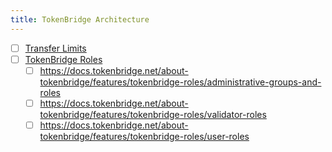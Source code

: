 ```yaml
---
title: TokenBridge Architecture
---
```


- [ ] [Transfer Limits](https://docs.tokenbridge.net/about-tokenbridge/features/transfer-limits)
- [ ] [TokenBridge Roles](https://docs.tokenbridge.net/about-tokenbridge/features/tokenbridge-roles)
  - [ ] https://docs.tokenbridge.net/about-tokenbridge/features/tokenbridge-roles/administrative-groups-and-roles
  - [ ] https://docs.tokenbridge.net/about-tokenbridge/features/tokenbridge-roles/validator-roles
  - [ ] https://docs.tokenbridge.net/about-tokenbridge/features/tokenbridge-roles/user-roles